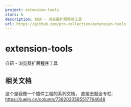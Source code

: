 ```yaml
---
project: extension-tools
stars: 6
description: 自研 - 浏览器扩展程序工具
url: https://github.com/pro-collection/extension-tools
---
```


extension-tools
===============

自研 - 浏览器扩展程序工具

相关文档
----

这个是我做一个插件工程的系列文档， 直接去掘金专栏: https://juejin.cn/column/7362023585517764648
